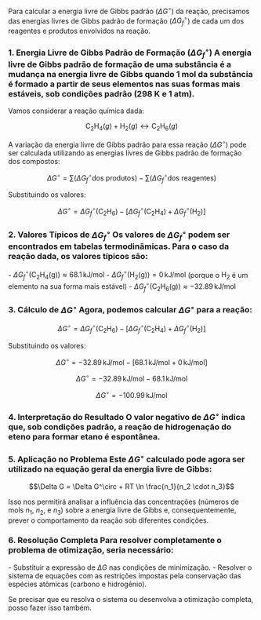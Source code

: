 Para calcular a energia livre de Gibbs padrão ($\Delta G^\circ$) da reação, precisamos das energias livres de Gibbs padrão de formação ($\Delta G_f^\circ$) de cada um dos reagentes e produtos envolvidos na reação.
### 1. **Energia Livre de Gibbs Padrão de Formação ($\Delta G_f^\circ$)** A energia livre de Gibbs padrão de formação de uma substância é a mudança na energia livre de Gibbs quando 1 mol da substância é formado a partir de seus elementos nas suas formas mais estáveis, sob condições padrão (298 K e 1 atm).
Vamos considerar a reação química dada:
$$\text{C}_2\text{H}_4 (g) + \text{H}_2 (g) \leftrightarrow \text{C}_2\text{H}_6 (g)$$
A variação da energia livre de Gibbs padrão para essa reação ($\Delta G^\circ$) pode ser calculada utilizando as energias livres de Gibbs padrão de formação dos compostos:
$$\Delta G^\circ = \sum (\Delta G_f^\circ \text{dos produtos}) - \sum (\Delta G_f^\circ \text{dos reagentes})$$
Substituindo os valores:
$$\Delta G^\circ = \Delta G_f^\circ (\text{C}_2\text{H}_6) - [\Delta G_f^\circ (\text{C}_2\text{H}_4) + \Delta G_f^\circ (\text{H}_2)]$$
### 2. **Valores Típicos de $\Delta G_f^\circ$** Os valores de $\Delta G_f^\circ$ podem ser encontrados em tabelas termodinâmicas. Para o caso da reação dada, os valores típicos são:
\- $\Delta G_f^\circ (\text{C}_2\text{H}_4 \text{(g)}) \approx 68.1 \, \text{kJ/mol}$ - $\Delta G_f^\circ (\text{H}_2 \text{(g)}) = 0 \, \text{kJ/mol}$ (porque o $\text{H}_2$ é um elemento na sua forma mais estável) - $\Delta G_f^\circ (\text{C}_2\text{H}_6 \text{(g)}) \approx -32.89 \, \text{kJ/mol}$
### 3. **Cálculo de $\Delta G^\circ$** Agora, podemos calcular $\Delta G^\circ$ para a reação:
$$\Delta G^\circ = \Delta G_f^\circ (\text{C}_2\text{H}_6) - [\Delta G_f^\circ (\text{C}_2\text{H}_4) + \Delta G_f^\circ (\text{H}_2)]$$
Substituindo os valores:
$$\Delta G^\circ = -32.89 \, \text{kJ/mol} - [68.1 \, \text{kJ/mol} + 0 \, \text{kJ/mol}]$$
$$\Delta G^\circ = -32.89 \, \text{kJ/mol} - 68.1 \, \text{kJ/mol}$$
$$\Delta G^\circ = -100.99 \, \text{kJ/mol}$$
### 4. **Interpretação do Resultado** O valor negativo de $\Delta G^\circ$ indica que, sob condições padrão, a reação de hidrogenação do eteno para formar etano é espontânea.
### 5. **Aplicação no Problema** Este $\Delta G^\circ$ calculado pode agora ser utilizado na equação geral da energia livre de Gibbs:
$$\Delta G = \Delta G^\circ + RT \ln \frac{n_1}{n_2 \cdot n_3}$$
Isso nos permitirá analisar a influência das concentrações (números de mols $n_1$, $n_2$, e $n_3$) sobre a energia livre de Gibbs e, consequentemente, prever o comportamento da reação sob diferentes condições.
### 6. **Resolução Completa** Para resolver completamente o problema de otimização, seria necessário:
\- Substituir a expressão de $\Delta G$ nas condições de minimização. - Resolver o sistema de equações com as restrições impostas pela conservação das espécies atômicas (carbono e hidrogênio).
Se precisar que eu resolva o sistema ou desenvolva a otimização completa, posso fazer isso também.
